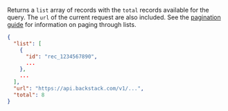 Returns a `list` array of records with the `total` records available for the query. The `url` of the current request are also included. See the [pagination guide](/pagination) for information on paging through lists.

```json
{
  "list": [ 
    {
      "id": "rec_1234567890",
      ...
    },
    ...
  ],
  "url": "https://api.backstack.com/v1/...",
  "total": 8 
}
```


